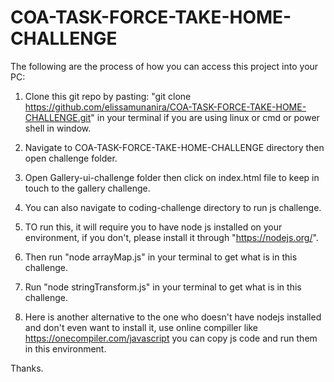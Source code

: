 # COA-TASK-FORCE-TAKE-HOME-CHALLENGE

The following are the process of how you can access this project into your PC:

1. Clone this git repo by pasting: "git clone https://github.com/elissamunanira/COA-TASK-FORCE-TAKE-HOME-CHALLENGE.git" in your terminal if you are using linux or cmd or power shell in window.

2. Navigate to COA-TASK-FORCE-TAKE-HOME-CHALLENGE directory then open challenge folder.
3. Open Gallery-ui-challenge folder then click on index.html file to keep in touch to the gallery challenge.
4. You can also navigate to coding-challenge directory to run js challenge.
5. TO run this, it will require you to have node js installed on your environment, if you don't, please install it through "https://nodejs.org/".
6.  Then run "node arrayMap.js" in your terminal to get what is in this challenge.
7.  Run "node stringTransform.js" in your terminal to get what is in this challenge.
8.  Here is another alternative to the one who doesn't have nodejs installed and don't even want to install it, use online compiller like https://onecompiler.com/javascript you can copy js code and run them in this environment.

Thanks.
